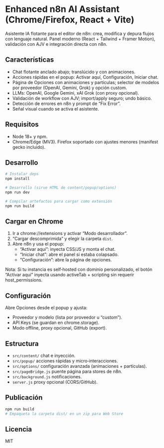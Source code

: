 # Enhanced n8n AI Assistant (Chrome/Firefox, React + Vite)

Asistente IA flotante para el editor de n8n: crea, modifica y depura flujos con lenguaje natural. Panel moderno (React + Tailwind + Framer Motion), validación con AJV e integración directa con n8n.

## Características
- Chat flotante anclado abajo; translúcido y con animaciones.
- Acciones rápidas en el popup: Activar aquí, Configuración, Iniciar chat.
- Página de Opciones con animaciones y partículas; selector de modelos por proveedor (OpenAI, Gemini, Grok) y opción custom.
- LLMs: OpenAI, Google Gemini, xAI Grok (con proxy opcional).
- Validación de workflow con AJV; import/apply seguro; undo básico.
- Detección de errores en n8n y prompt de “Fix Error”.
- Señal visual cuando se activa el asistente.

## Requisitos
- Node 18+ y npm.
- Chrome/Edge (MV3). Firefox soportado con ajustes menores (manifest gecko incluido).

## Desarrollo
```powershell
# Instalar deps
npm install

# Desarrollo (sirve HTML de content/popup/options)
npm run dev

# Compilar artefactos para cargar como extensión
npm run build
```

## Cargar en Chrome
1. Ir a chrome://extensions y activar “Modo desarrollador”.
2. “Cargar descomprimida” y elegir la carpeta `dist`.
3. Abre n8n y usa el popup:
   - “Activar aquí”: inyecta CSS/JS y monta el chat.
   - “Iniciar chat”: abre el panel si estaba colapsado.
   - “Configuración”: abre la página de opciones.

Nota: Si tu instancia es self‑hosted con dominio personalizado, el botón “Activar aquí” inyecta usando activeTab + scripting sin requerir host_permissions.

## Configuración
Abre Opciones desde el popup y ajusta:
- Proveedor y modelo (lista por proveedor u “custom”).
- API Keys (se guardan en chrome.storage).
- Modo offline, proxy opcional, GitHub (export).

## Estructura
- `src/content/` chat e inyección.
- `src/popup/` acciones rápidas y micro‑interacciones.
- `src/options/` configuración avanzada (animaciones + partículas).
- `src/pageBridge.js` puente página para stores de n8n.
- `src/background.js` notificaciones.
- `server.js` proxy opcional (CORS/GitHub).

## Publicación
```powershell
npm run build
# Empaqueta la carpeta dist/ en un zip para Web Store
```

## Licencia
MIT

